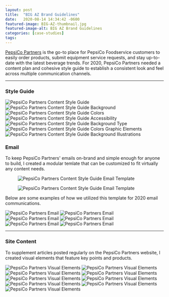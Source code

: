 ```yaml
---
layout: post
title:  "BIG AZ Brand Guidelines"
date:   2020-08-14 14:34:42 -0600
featured-image: BIG-AZ-thumbnail.jpg
featured-image-alt: BIG AZ Brand Guidelines
categories: [case-studies]
tags: 
---
```


<a href="http://pepsicopartners.com/">PepsiCo Partners</a> is the go-to place for PepsiCo Foodservice customers to easily order products, submit equipment service requests, and stay up-to-date with the latest beverage trends. For 2020, PepsiCo Partners needed a content plan and cohesive style guide to establish a consistent look and feel across multiple communication channels.

---

### Style Guide

<div class="full-width">
        <img class="double" src="../../../../assets/images/PCP-Title.jpg" alt="PepsiCo Partners Content Style Guide" />
        <img class="double" src="../../../../assets/images/PCP-Background.jpg" alt="PepsiCo Partners Content Style Guide Background" />
        <img class="double" src="../../../../assets/images/PCP-Colors.jpg" alt="PepsiCo Partners Content Style Guide Colors" />
        <img class="double" src="../../../../assets/images/PCP-Accessibility.jpg" alt="PepsiCo Partners Content Style Guide Accessibility" />
        <img class="double" src="../../../../assets/images/PCP-Type.jpg" alt="PepsiCo Partners Content Style Guide Background Type" />
        <img class="double" src="../../../../assets/images/PCP-Graphic-Elements.jpg" alt="PepsiCo Partners Content Style Guide Colors Graphic Elements" />
        <img class="double" src="../../../../assets/images/PCP-Illustrations-Iconography.jpg" alt="PepsiCo Partners Content Style Guide Background Illustrations" />
</div>

### Email

To keep PepsiCo Partners' emails on-brand and simple enough for anyone to build, I created a modular temlate that can be customized to fit virtually any content needs.

<div class="flex-container">
    <figure class="single">
        <img src="../../../../assets/images/PCP-Email-Template.jpg" alt="PepsiCo Partners Content Style Guide Email Template" />
    </figure>
    <figure class="single">
        <img src="../../../../assets/images/PCP-Email-Template-copy.jpg" alt="PepsiCo Partners Content Style Guide Email Template" />
    </figure>
</div>

Below are some examples of how we utilized this template for 2020 email communications.

<div class="masonry-large">
    <img class="no-border" src="../../../../assets/images/P4-Registered-Content-Email-v1.png" alt="PepsiCo Partners Email" />
    <img class="no-border" src="../../../../assets/images/P4-Registered-Product-Email-v1.png" alt="PepsiCo Partners Email" />
    <img class="no-border" src="../../../../assets/images/P5-Registered-Content-Email-v1.png" alt="PepsiCo Partners Email" />
    <img class="no-border" src="../../../../assets/images/P5-Registered-Product-Email-v1.png" alt="PepsiCo Partners Email" />
    <img class="no-border" src="../../../../assets/images/P7-Registered-Content-Email-v2.jpg" alt="PepsiCo Partners Email" />
    <img class="no-border" src="../../../../assets/images/P7-Registered-Product-Email-v2.png" alt="PepsiCo Partners Email" />
</div>

---

### Site Content

To supplement articles posted regularly on the PepsiCo Partners website, I created visual elements that feature key points and products.

<div class="masonry-small">
    <img class="no-border" src="../../../../assets/images/PCP-illos/39-consider-dining-in.png" alt="PepsiCo Partners Visual Elements" />
    <img class="no-border" src="../../../../assets/images/PCP-illos/6-feet.png" alt="PepsiCo Partners Visual Elements" />
    <img class="no-border" src="../../../../assets/images/PCP-illos/hand-sanitizer.png" alt="PepsiCo Partners Visual Elements" />
    <img class="no-border" src="../../../../assets/images/PCP-illos/naked-cold-pressed-beet-juice.png" alt="PepsiCo Partners Visual Elements" />
    <img class="no-border" src="../../../../assets/images/PCP-illos/open-sign.png" alt="PepsiCo Partners Visual Elements" />
    <img class="no-border" src="../../../../assets/images/PCP-illos/see-safe-quote.png" alt="PepsiCo Partners Visual Elements" />
    <img class="no-border" src="../../../../assets/images/PCP-illos/naked-green-machine.png" alt="PepsiCo Partners Visual Elements" />
    <img class="no-border" src="../../../../assets/images/PCP-illos/Veggie-Forward-mobile-480x205.jpg" alt="PepsiCo Partners Visual Elements" />
    <img class="no-border" src="../../../../assets/images/PCP-illos/44-eat-more-veg-proteins.png" alt="PepsiCo Partners Visual Elements" />
</div>
